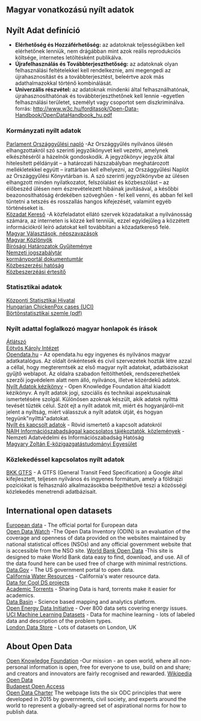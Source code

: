## Magyar vonatkozású nyílt adatok

## Nyílt Adat definíció  

* <b>Elérhetőség és Hozzáférhetőség:</b> az adatoknak teljességükben kell elérhetőnek lenniük, nem drágábban mint azok reális reprodukciós költsége, internetes letöltésként publikálva.
* <b>Újrafelhasználás  és  Továbbterjeszthetőség:</b> az  adatoknak  olyan  felhasználási  feltételekkel  kell rendelkeznie,  ami  megengedi  az  újrahasznosítást  és  a  továbbterjesztést,  beleértve  azok  más adathalmazokkal történő kombinálását.  
* <b>Univerzális  részvétel:</b> az  adatoknak  mindenki  által  felhasználhatónak,  újrahasznosíthatónak  és továbbterjeszthetőnek  kell  lennie -egyetlen  felhasználási  területet,  személyt  vagy  csoportot  sem diszkriminálva.   
forrás: http://www.w3c.hu/forditasok/Open-Data-Handbook/OpenDataHandbook_hu.pdf  


### Kormányzati nyílt adatok

[Parlament Országgyűlési napló](https://www.parlament.hu/orszaggyulesi-naplo)  -Az Országgyűlés nyilvános ülésén elhangzottakról szó szerinti jegyzőkönyvet kell vezetni, amelynek elkészítéséről a házelnök gondoskodik. A jegyzőkönyv jegyzők által hitelesített példányát – a határozati házszabályban meghatározott mellékletekkel együtt – irattárban kell elhelyezni, az Országgyűlési Naplót az Országgyűlési Könyvtárban is.
A szó szerinti jegyzőkönyvbe az ülésen elhangzott minden nyilatkozatot, felszólalást és közbeszólást – az élőbeszéd ülésen nem észrevételezett hibáinak javításával, a későbbi beazonosíthatóság érdekében szöveghűen - fel kell venni, és abban fel kell tűntetni a tetszés és rosszallás hangos kifejezését, valamint egyéb történéseket is.  
[Közadat Kereső](https://kozadat.hu/kereso/)  -A közfeladatot ellátó szervek közadataikat a nyilvánosság számára, az interneten is közzé kell tenniük, ezzel egyidejűleg a közzétett információkról leíró adatokat kell továbbítani a közadatkereső felé.  
[Magyar Választások, népszavazások](https://www.valasztas.hu/valasztasok-szavazasok)  
[Magyar Közlönyök](http://kozlonyok.hu/kozlonyok/valaszt.htm)  
[Bírósági Határozatok Gyűjteménye](https://birosag.hu/birosagi-hatarozatok-gyujtemenye)  
[Nemzeti jogszabálytár](https://njt.hu/)  
[kormányportál dokumentumtár](https://kormany.hu/dokumentumtar)  
[Közbeszerzési hatóság](https://www.kozbeszerzes.hu/)  
[Közbeszerzéási értesítő](https://www.kozbeszerzes.hu/ertesito/)  

### Statisztikai adatok  
[Központi Statisztikai Hivatal](http://www.ksh.hu/)  
[Hungarian ChickenPox cases (UCI)](https://archive.ics.uci.edu/ml/datasets/Hungarian+Chickenpox+Cases)   
[Börtönstatisztikai szemle (pdf)](https://bv.gov.hu/hu/bortonstatisztikai-szemle)  

### Nyílt adattal foglalkozó magyar honlapok és írások
[Átlátszó](https://atlatszo.hu/)  
[Eötvös Károly Intézet](http://www.ekint.org/tevekenyseg/az-allam-atlathatosaga-informacioszabadsag)  
[Opendata.hu](http://opendata.hu/)  - Az opendata.hu egy ingyenes és nyilvános magyar adatkatalógus. Az oldalt önkéntesek és civil szervezetek hozták létre azzal a céllal, hogy megteremtsék az első magyar nyílt adatokat, adatbázisokat gyűjtő weblapot. Az oldalra szabadon feltölthetőek, rendszerezhetőek szerzői jogvédelem alatt nem álló, nyilvános, illetve közérdekű adatok.  
[Nyílt Adatok kézikönyv](http://www.w3c.hu/forditasok/Open-Data-Handbook/OpenDataHandbook_hu.pdf)  - Open Knowledge Foundation által kiadott kézikönyv. A nyílt adatok jogi, szociális és technikai aspektusainak ismertetésére szolgál.  Különösen azoknak készült, akik adatok nyílttá tevését tűzték célul. Szót ejt a nyílt adatok mit, miért és hogyanjáról–mit jelent a nyíltság, miért válasszuk a nyílt adatok útját, és hogyan tegyünk"nyílttá"adatokat.  
[Nyílt és kapcsolt adatok](https://tudomany.idea.unideb.hu/hu/node/222)  - Rövid ismertető a kapcsolt adatokról  
[NAIH Információszabadsággal kapcsolatos tájékoztatók, közlemények](https://www.naih.hu/dontesek-informacioszabadsag-tajekoztatok-kozlemenyek)  - Nemzeti Adatvédelmi és Információszabadság Hatóság  
[Magyary Zoltán E-közigazgatástudományi Egyesület](https://www.magyary.hu/category/digitalis-koz-igazgatas/)  

### Közlekedéssel kapcsolatos nyílt adatok
[BKK GTFS](https://bkk.hu/apps/gtfs/) - A GTFS (General Transit Feed Specification) a Google által kifejlesztett, teljesen nyilvános és ingyenes formátum, amely a földrajzi pozíciókat is felhasználó alkalmazásokba beépíthetővé teszi a közösségi közlekedés menetrendi adatbázisait.  

## International open datasets   

[European data](https://data.europa.eu/en)   -  The official portal for European data  
[Open Data Watch](https://odin.opendatawatch.com/Report/countryProfileUpdated/HUN?year=2020)  -The Open Data Inventory (ODIN) is an evaluation of the coverage and openness of data provided on the websites maintained by national statistical offices (NSOs) and any official government website that is accessible from the NSO site. 
[World Bank Open Data](https://data.worldbank.org/)  -This site is designed to make World Bank data easy to find, download, and use. All of the data found here can be used free of charge with minimal restrictions.  
[Data.Gov](https://www.data.gov/) - The US government portal to open data.  
[California Water Resources](http://www.water.ca.gov/data_home.cfm) - California's water resource data.  
[Data for Cool DS projects](http://101.datascience.community/2014/10/17/data-sources-for-cool-data-science-projects-part-1-guest-post/)    
[Academic Torrents](http://academictorrents.com/) - Sharing Data is hard, torrents make it easier for academics.  
[Data Basin](http://databasin.org/) - Science based mapping and analytics platform.  
[Open Energy Data Initiative](http://en.openei.org/wiki/Main_Page) - Over 800 data sets covering energy issues.  
[UCI Machine Learning Datasets](https://archive.ics.uci.edu/ml/datasets.html) - Data for machine learning - lots of labeled data and description of the problem types.  
[London Data Store](http://data.london.gov.uk/) - Lots of datasets on London, UK  

## About Open Data
[Open Knowledge Foundation](https://okfn.org/about/) -Our mission - an open world, where all non-personal information is open, free for everyone to use, build on and share; and creators and innovators are fairly recognised and rewarded.
[Wikipedia Open Data](https://en.wikipedia.org/wiki/Open_data)  
[Budapest Open Access](https://en.wikipedia.org/wiki/Budapest_Open_Access_Initiative)  
[Open Data Charter](https://opendatacharter.net/principles/)  The webpage lists the six ODC principles that were developed in 2015 by governments, civil society, and experts around the world to represent a globally-agreed set of aspirational norms for how to publish data. 
